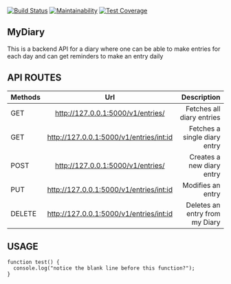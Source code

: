 
[![Build Status](https://travis-ci.org/michael-basweti/michael-basweti.github.io.svg?branch=dev-trial)](https://travis-ci.org/michael-basweti/michael-basweti.github.io)
[![Maintainability](https://api.codeclimate.com/v1/badges/a99a88d28ad37a79dbf6/maintainability)](https://codeclimate.com/github/codeclimate/codeclimate/maintainability)
[![Test Coverage](https://api.codeclimate.com/v1/badges/a99a88d28ad37a79dbf6/test_coverage)](https://codeclimate.com/github/codeclimate/codeclimate/test_coverage)

## MyDiary
This is a backend API for a diary where one can be able to make entries for each day and can get reminders to make an entry daily

## API ROUTES

| Methods        | Url          | Description |
| ------------- |:-------------:| -----:|
| GET     | http://127.0.0.1:5000/v1/entries/          |  Fetches all diary entries |          
| GET     | http://127.0.0.1:5000/v1/entries/<int:id>  |  Fetches a single diary entry    |
| POST    | http://127.0.0.1:5000/v1/entries/          |  Creates a new diary entry       |
| PUT     | http://127.0.0.1:5000/v1/entries/<int:id>  |   Modifies an entry              |
| DELETE  | http://127.0.0.1:5000/v1/entries/<int:id>  |   Deletes an entry from my Diary |


## USAGE

```
function test() {
  console.log("notice the blank line before this function?");
}
```
